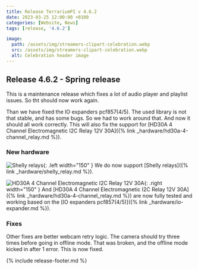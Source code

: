 ```yaml
---
title: Release TerrariumPI v 4.6.2
date: 2023-03-25 12:00:00 +0100
categories: [Website, News]
tags: [release, '4.6.2']

image:
  path: /assets/img/streamers-clipart-celebration.webp
  src: /assets/img/streamers-clipart-celebration.webp
  alt: Celebration header image
---
```


## Release 4.6.2 - Spring release

This is a maintenance release which fixes a lot of audio player and playlist issues. So tht should now work again.

Than we have fixed the IO expanders pcf857(4/5). The used library is not that stable, and has some bugs. So we had to work around that. And now it should all work correctly. This will also fix the support for [HD30A 4 Channel Electromagnetic I2C Relay 12V 30A]({% link _hardware/hd30a-4-channel_relay.md %}).

### New hardware

![Shelly relays](/assets/img/shelly.webp){: .left width="150" }
We do now support [Shelly relays]({% link _hardware/shelly_relay.md %}).

![HD30A 4 Channel Electromagnetic I2C Relay 12V 30A](/assets/img/HD30A_4_Channel_Electromagnetic_I2C_Relay_12V_30A.webp){: .right width="150" }
And [HD30A 4 Channel Electromagnetic I2C Relay 12V 30A]({% link _hardware/hd30a-4-channel_relay.md %}) are now fully tested and working based on the [IO expanders pcf857(4/5)]({% link _hardware/io-expander.md %}).

### Fixes

Other fixes are better webcam retry logic. The camera should try three times before going in offline mode. That was broken, and the offline mode kicked in after 1 error. This is now fixed.

{% include release-footer.md %}
